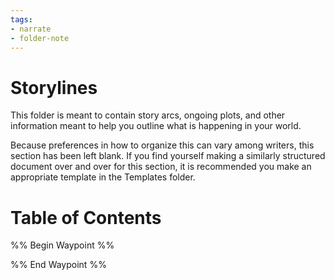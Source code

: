 ```yaml
---
tags:
- narrate
- folder-note
---
```

# Storylines

This folder is meant to contain story arcs, ongoing plots, and other information meant to help you outline what is happening in your world.

Because preferences in how to organize this can vary among writers, this section has been left blank. If you find yourself making a similarly structured document over and over for this section, it is recommended you make an appropriate template in the Templates folder.

# Table of Contents

%% Begin Waypoint %%


%% End Waypoint %%
